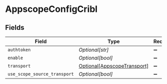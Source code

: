 # AppscopeConfigCribl


## Fields

| Field                                                                   | Type                                                                    | Required                                                                | Description                                                             |
| ----------------------------------------------------------------------- | ----------------------------------------------------------------------- | ----------------------------------------------------------------------- | ----------------------------------------------------------------------- |
| `authtoken`                                                             | *Optional[str]*                                                         | :heavy_minus_sign:                                                      | N/A                                                                     |
| `enable`                                                                | *Optional[bool]*                                                        | :heavy_minus_sign:                                                      | N/A                                                                     |
| `transport`                                                             | [Optional[AppscopeTransport]](../../models/shared/appscopetransport.md) | :heavy_minus_sign:                                                      | N/A                                                                     |
| `use_scope_source_transport`                                            | *Optional[bool]*                                                        | :heavy_minus_sign:                                                      | N/A                                                                     |